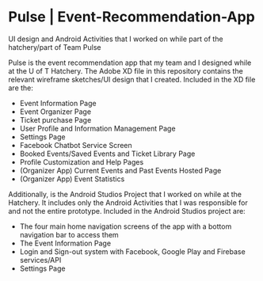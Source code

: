 # Pulse | Event-Recommendation-App
UI design and Android Activities that I worked on while part of the hatchery/part of Team Pulse

Pulse is the event recommendation app that my team and I designed while at the U of T Hatchery. 
The Adobe XD file in this repository contains the relevant wireframe sketches/UI design that I created. 
Included in the XD file are the: 
- Event Information Page
- Event Organizer Page 
- Ticket purchase Page 
- User Profile and Information Management Page 
- Settings Page
- Facebook Chatbot Service Screen 
- Booked Events/Saved Events and Ticket Library Page
- Profile Customization and Help Pages 
- (Organizer App) Current Events and Past Events Hosted Page 
- (Organizer App) Event Statistics

Additionally, is the Android Studios Project that I worked on while at the Hatchery. It includes only the Android Activities that I was responsible for and not the entire prototype. 
Included in the Android Studios project are: 
- The four main home navigation screens of the app with a bottom navigation bar to access them 
- The Event Information Page
- Login and Sign-out system with Facebook, Google Play and Firebase services/API 
- Settings Page 
